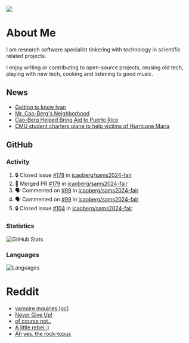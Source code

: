 ![](https://komarev.com/ghpvc/?username=icaoberg)

# About Me
I am research software specialist tinkering with technology in scientific related projects.

I enjoy writing or contributing to open-source projects, reusing old tech, playing with new tech, cooking and listening to good music.

## News
* [Getting to know Ivan](https://www.psc.edu/ivan-inside-psc-spotlight-2/)
* [Mr. Cao-Berg's Neighborhood](https://www.cmu.edu/engage/about-us/news/alumni/profile-cao-berg.html)
* [Cao-Berg Helped Bring Aid to Puerto Rico](https://www.cmu.edu/piper/news/archives/2018/february/ivan-cao-berg.html)
* [CMU student charters plane to help victims of Hurricane Maria](http://thetartan.org/2017/10/30/news/puerto-rico-aid)

## GitHub
### Activity
<!--START_SECTION:activity-->
1. 🔒 Closed issue [#178](https://github.com/icaoberg/sams2024-fair/issues/178) in [icaoberg/sams2024-fair](https://github.com/icaoberg/sams2024-fair)
2. 🎉 Merged PR [#179](https://github.com/icaoberg/sams2024-fair/pull/179) in [icaoberg/sams2024-fair](https://github.com/icaoberg/sams2024-fair)
3. 🗣 Commented on [#99](https://github.com/icaoberg/sams2024-fair/pull/99#issuecomment-2256738383) in [icaoberg/sams2024-fair](https://github.com/icaoberg/sams2024-fair)
4. 🗣 Commented on [#99](https://github.com/icaoberg/sams2024-fair/pull/99#issuecomment-2253677191) in [icaoberg/sams2024-fair](https://github.com/icaoberg/sams2024-fair)
5. 🔒 Closed issue [#104](https://github.com/icaoberg/sams2024-fair/issues/104) in [icaoberg/sams2024-fair](https://github.com/icaoberg/sams2024-fair)
<!--END_SECTION:activity-->

### Statistics
![GitHub Stats](https://github-readme-stats.vercel.app/api?username=icaoberg&count_private=true&show_icons=true)

### Languages
![Languages](https://github-readme-stats.vercel.app/api/top-langs/?username=icaoberg&show_icons=true&langs_count=10&hide=HTML,C,CSS,M)

# Reddit
<!-- BLOG-POST-LIST:START -->
- [vampire inquiries [oc]](https://www.reddit.com/r/u_icaoberg/comments/1705gy9/vampire_inquiries_oc/)
- [Never Give Up!](https://www.reddit.com/r/u_icaoberg/comments/13mcab5/never_give_up/)
- [of course not..](https://www.reddit.com/r/u_icaoberg/comments/13mc9h5/of_course_not/)
- [A little rebel :&rpar;](https://www.reddit.com/r/u_icaoberg/comments/13mc6yc/a_little_rebel/)
- [Ah yes, the rock-topus](https://www.reddit.com/r/u_icaoberg/comments/13mc4xk/ah_yes_the_rocktopus/)
<!-- BLOG-POST-LIST:END -->
